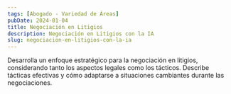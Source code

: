 ```yaml
---
tags: [Abogado - Variedad de Áreas]
pubDate: 2024-01-04
title: Negociación en Litigios
description: Negociación en Litigios con la IA
slug: negociacion-en-litigios-con-la-ia
---
```


Desarrolla un enfoque estratégico para la negociación en litigios, considerando tanto los aspectos legales como los tácticos. Describe tácticas efectivas y cómo adaptarse a situaciones cambiantes durante las negociaciones.